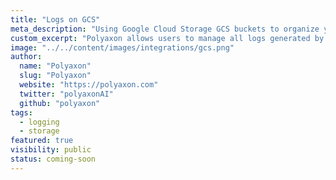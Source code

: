 ```yaml
---
title: "Logs on GCS"
meta_description: "Using Google Cloud Storage GCS buckets to organize your jobs, builds, and experiment logs."
custom_excerpt: "Polyaxon allows users to manage all logs generated by jobs, builds, and experiments containers in Google Cloud Storage GCS."
image: "../../content/images/integrations/gcs.png"
author:
  name: "Polyaxon"
  slug: "Polyaxon"
  website: "https://polyaxon.com"
  twitter: "polyaxonAI"
  github: "polyaxon"
tags: 
  - logging
  - storage
featured: true
visibility: public
status: coming-soon
---
```


